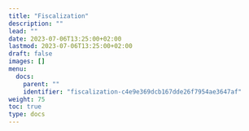 ```yaml
---
title: "Fiscalization"
description: ""
lead: ""
date: 2023-07-06T13:25:00+02:00
lastmod: 2023-07-06T13:25:00+02:00
draft: false
images: []
menu:
  docs:
    parent: ""
    identifier: "fiscalization-c4e9e369dcb167dde26f7954ae3647af"
weight: 75
toc: true
type: docs
---
```

